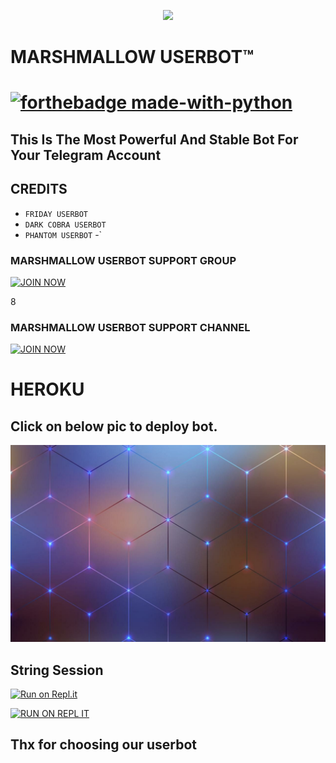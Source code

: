 
<p align="center">
<img src="https://telegra.ph/file/ed67b486d36732940275c.jpg" </p>

 </p>
<p align="center"><h1>MARSHMALLOW USERBOT™<h1>

[![forthebadge made-with-python](https://camo.githubusercontent.com/5392ad6fb7875a2520001270f08309896b6cb25d/687474703a2f2f466f7254686542616467652e636f6d2f696d616765732f6261646765732f6d6164652d776974682d707974686f6e2e737667)](https://www.python.org/)

## This Is The Most Powerful And Stable Bot For Your Telegram Account 

## CREDITS 

 - `FRIDAY USERBOT`
 - `DARK COBRA USERBOT`
 - `PHANTOM USERBOT`
 -`





### MARSHMALLOW USERBOT SUPPORT GROUP






<p align="centre"><a href="https://t.me/marshmellowsupport?template=https://t.me/marshmellowsupport"> <img src="https://telegra.ph/file/099fb8fae24dfcc0c326e.jpg" alt="JOIN NOW "/></a></p>



8
### MARSHMALLOW USERBOT SUPPORT CHANNEL






<p align="centre"><a href="https://t.me/marshmellowuserbot?template=https://t.me/marshmellowuserbot"> <img src="https://telegra.ph/file/099fb8fae24dfcc0c326e.jpg" alt="JOIN NOW "/></a></p>





# HEROKU
## Click on below pic to deploy bot.
<a href="https://dashboard.heroku.com/new?template=https://github.com/Marshmellow098/MARSHMELLOW-USERBOT"><img src="./Resources/IMG_20201215_223326_556.jpg"></a>

## String Session 

 [![Run on Repl.it](https://camo.githubusercontent.com/05149b448485553c6f14f6430a45c12dcc79ed3c/68747470733a2f2f7265706c2e69742f62616467652f6769746875622f6a61727669733231303930342f4a6172766973)](https://repl.it/@MSPIDY/MARSHMALLOW/#main.py/)

<p align="centre"><a href="https://repl.it/@MSPIDY/MARSHMALLOW/#main.py/?template=https://repl.it/@MSPIDY/MARSHMALLOW/#main.py/"> <img src="https://telegra.ph/file/815e018dc949131ed9118.jpg" alt="RUN ON REPL IT " width="200" height="200.200"/></a></p>


## Thx for choosing our userbot



























